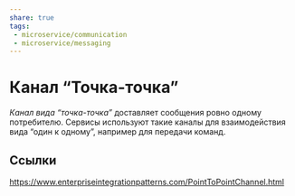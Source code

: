 ```yaml
---
share: true
tags:
 - microservice/communication
 - microservice/messaging
---
```

# Канал “Точка-точка”
*Канал вида “точка-точка”* доставляет сообщения ровно одному потребителю. Сервисы используют такие каналы для взаимодействия вида “один к одному”, например для передачи команд.

## Ссылки
https://www.enterpriseintegrationpatterns.com/PointToPointChannel.html